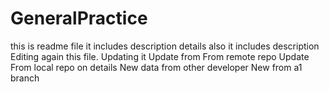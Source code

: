 # GeneralPractice
this is readme file
it includes description details also
it includes description
Editing again this file. Updating it
Update from From remote repo
Update From local repo on details
New data from other developer
New from a1 branch
